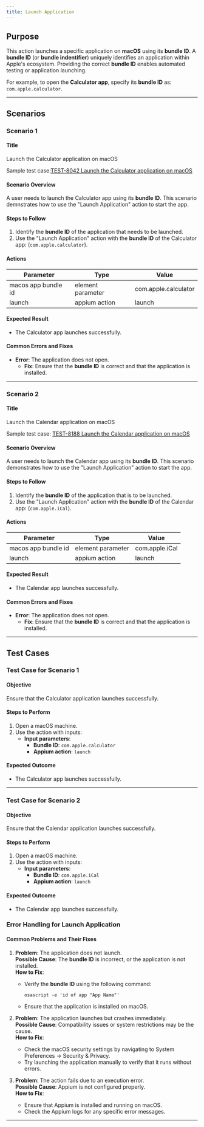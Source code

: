 ```yaml
---
title: Launch Application
---
```


## Purpose
This action launches a specific application on **macOS** using its **bundle ID**. A **bundle ID** (or **bundle indentifier**) uniquely identifies an application within Apple's ecosystem. Providing the correct **bundle ID** enables automated testing or application launching.

For example, to open the **Calculator app**, specify its **bundle ID** as: `com.apple.calculator`.

---

## Scenarios

### Scenario 1

#### Title
Launch the Calculator application on macOS

Sample test case:[TEST-8042 Launch the Calculator application on macOS](https://zeuz.zeuz.ai/Home/ManageTestCases/Edit/TEST-8042/)

#### Scenario Overview
A user needs to launch the Calculator app using its **bundle ID**. This scenario demnstrates how to use the "Launch Application" action to start the app.

#### Steps to Follow
1. Identify the **bundle ID** of the application that needs to be launched.
2. Use the "Launch Application" action with the **bundle ID** of the Calculator app: (`com.apple.calculator`).

#### Actions

|  Parameter            |  Type               |  Value                 |
|-----------------------|---------------------|------------------------|
|  macos app bundle id  |  element parameter  |  com.apple.calculator  |
|  launch               |  appium action      |  launch                |

#### Expected Result
- The Calculator app launches successfully.

#### Common Errors and Fixes
- **Error**: The application does not open.
  - **Fix**: Ensure that the **bundle ID** is correct and that the application is installed.

---

### Scenario 2

#### Title
Launch the Calendar application on macOS

Sample test case: [TEST-8188 Launch the Calendar application on macOS](https://zeuz.zeuz.ai/Home/ManageTestCases/Edit/TEST-8188/)

#### Scenario Overview
A user needs to launch the Calendar app using its **bundle ID**. This scenario demonstrates how to use the "Launch Application" action to start the app.

#### Steps to Follow
1. Identify the **bundle ID** of the application that is to be launched.
2. Use the "Launch Application" action with the **bundle ID** of the Calendar app: (`com.apple.iCal`).

#### Actions

|  Parameter            |  Type               |  Value           |
|-----------------------|---------------------|------------------|
|  macos app bundle id  |  element parameter  |  com.apple.iCal  |
|  launch               |  appium action      |  launch          |

#### Expected Result
- The Calendar app launches successfully.

#### Common Errors and Fixes
- **Error**: The application does not open.
  - **Fix**: Ensure that the **bundle ID** is correct and that the application is installed.

---

## Test Cases

### Test Case for Scenario 1

#### Objective
Ensure that the Calculator application launches successfully.

#### Steps to Perform
1. Open a macOS machine.
2. Use the action with inputs:
   - **Input parameters**:
     - **Bundle ID**: `com.apple.calculator`
     - **Appium action**: `launch`

#### Expected Outcome
- The Calculator app launches successfully.

---

### Test Case for Scenario 2

#### Objective
Ensure that the Calendar application launches successfully.

#### Steps to Perform
1. Open a macOS machine.
2. Use the action with inputs:
   - **Input parameters**:
     - **Bundle ID**: `com.apple.iCal`
     - **Appium action**: `launch`

#### Expected Outcome
- The Calendar app launches successfully.

### Error Handling for Launch Application

#### Common Problems and Their Fixes
1. **Problem**: The application does not launch.  
   **Possible Cause**: The **bundle ID** is incorrect, or the application is not installed.  
   **How to Fix**:
   - Verify the **bundle ID** using the following command:
     ```
     osascript -e 'id of app "App Name"'
     ```
   - Ensure that the application is installed on macOS.

2. **Problem**: The application launches but crashes immediately.  
   **Possible Cause**: Compatibility issues or system restrictions may be the cause.  
   **How to Fix**: 
   - Check the macOS security settings by navigating to System Preferences → Security & Privacy.
   - Try launching the application manually to verify that it runs without errors.

3. **Problem**: The action fails due to an execution error.  
   **Possible Cause**: Appium is not configured properly.  
   **How to Fix**:
   - Ensure that Appium is installed and running on macOS.
   - Check the Appium logs for any specific error messages. 

---